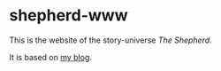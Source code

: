 # shepherd-www

This is the website of the story-universe *The Shepherd*.

It is based on [my blog](https://github.com/garbados/my-blog).
